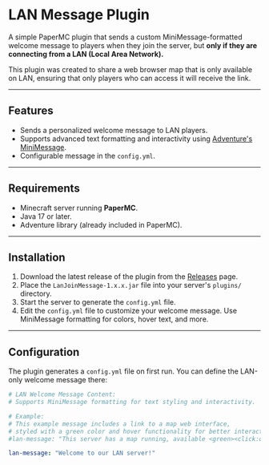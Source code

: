 # LAN Message Plugin

A simple PaperMC plugin that sends a custom MiniMessage-formatted welcome message to players when they join the server, but **only if they are connecting from a LAN (Local Area Network).**

This plugin was created to share a web browser map that is only available on LAN, ensuring that only players who can access it will receive the link.

---

## Features
- Sends a personalized welcome message to LAN players.
- Supports advanced text formatting and interactivity using [Adventure's MiniMessage](https://docs.adventure.kyori.net/minimessage/format.html).
- Configurable message in the `config.yml`.

---

## Requirements
- Minecraft server running **PaperMC**.
- Java 17 or later.
- Adventure library (already included in PaperMC).

---

## Installation
1. Download the latest release of the plugin from the [Releases](https://github.com/Artificial-720/LanJoinMessage/releases) page.
2. Place the `LanJoinMessage-1.x.x.jar` file into your server's `plugins/` directory.
3. Start the server to generate the `config.yml` file.
4. Edit the `config.yml` file to customize your welcome message. Use MiniMessage formatting for colors, hover text, and more.

---

## Configuration

The plugin generates a `config.yml` file on first run. You can define the LAN-only welcome message there:

```yaml
# LAN Welcome Message Content:
# Supports MiniMessage formatting for text styling and interactivity.

# Example:
# This example message includes a link to a map web interface,
# styled with a green color and hover functionality for better interactivity.
#lan-message: "This server has a map running, available <green><click:open_url:'http://192.168.1.237:8080/'><hover:show_text:'http://192.168.1.237:8080/'>http://192.168.1.237:8080/</hover></click><reset>."

lan-message: "Welcome to our LAN server!"
```
